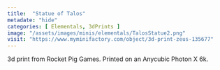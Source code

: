 ```yaml
---
title:  "Statue of Talos"
metadate: "hide"
categories: [ Elementals, 3dPrints ]
image: "/assets/images/minis/elementals/TalosStatue2.png"
visit: "https://www.myminifactory.com/object/3d-print-zeus-135677"
---
```

3d print from Rocket Pig Games. 
Printed on an Anycubic Photon X 6k.